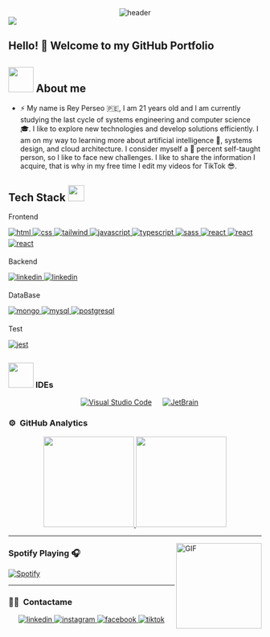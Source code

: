 <div align="center" width="100">
  <img src="https://capsule-render.vercel.app/api?color=0:1408d0,50:0860d0,100:08c4d0&height=250&section=header&text=Full%20Stack%20Developer&fontSize=30&type=waving&fontColor=fefefe&&animation=fadeIn"
  alt="header"/>
</div>
<img src="https://user-images.githubusercontent.com/73097560/115834477-dbab4500-a447-11eb-908a-139a6edaec5c.gif">

## Hello! 👋 Welcome to my GitHub Portfolio

## <picture><img src = "https://github.com/7oSkaaa/7oSkaaa/blob/main/Images/about_me.gif?raw=true" width = 50px></picture> About me
- ⚡ My name is Rey Perseo 🇵🇪, I am 21 years old and I am currently studying the last cycle of systems engineering and computer science 🎓. I like to explore new technologies and develop solutions efficiently. I am on my way to learning more about artificial intelligence 🤖, systems design, and cloud architecture. I consider myself a 💯 percent self-taught person, so I like to face new challenges. I like to share the information I acquire, that is why in my free time I edit my videos for TikTok 😎.

<h2> Tech Stack <img src = "https://media2.giphy.com/media/QssGEmpkyEOhBCb7e1/giphy.gif?cid=ecf05e47a0n3gi1bfqntqmob8g9aid1oyj2wr3ds3mg700bl&rid=giphy.gif" width = 32px> </h2>
<span>Frontend</span>
<!--- stats & Trophy (start) -->
<p>
<a href="#">
<img src=https://img.shields.io/badge/HTML5-E34F26?style=for-the-badge&logo=html5&logoColor=white alt=html style="margin-bottom: 5px;" />
</a>
<a href="#" target="_blank">
<img src=https://img.shields.io/badge/CSS3-1572B6?style=for-the-badge&logo=css3&logoColor=white alt=css style="margin-bottom: 5px;" />
</a>
<a href="#" target="_blank">
<img src=https://img.shields.io/badge/Tailwind_CSS-38B2AC?style=for-the-badge&logo=tailwind-css&logoColor=white alt=tailwind style="margin-bottom: 5px;" />
</a>
<a href="#" target="_blank">
<img src=https://img.shields.io/badge/JavaScript-F7DF1E?style=for-the-badge&logo=javascript&logoColor=black alt=javascript style="margin-bottom: 5px;" />
</a>
<a href="#" target="_blank">
<img src=	https://img.shields.io/badge/TypeScript-007ACC?style=for-the-badge&logo=typescript&logoColor=white alt=typescript style="margin-bottom: 5px;" />
</a>
<a href="#" target="_blank">
<img src=https://img.shields.io/badge/Sass-CC6699?style=for-the-badge&logo=sass&logoColor=white alt=sass style="margin-bottom: 5px;" />
</a>
<a href="#" target="_blank">
<img src=https://img.shields.io/badge/React-20232A?style=for-the-badge&logo=react&logoColor=61DAFB alt=react style="margin-bottom: 5px;" />
</a>
<a href="#" target="_blank">
<img src=https://img.shields.io/badge/Redux-593D88?style=for-the-badge&logo=redux&logoColor=whit alt=react style="margin-bottom: 5px;" />
</a>
<a href="#" target="_blank">
<img src=https://img.shields.io/badge/React_Router-CA4245?style=for-the-badge&logo=react-router&logoColor=white alt=react style="margin-bottom: 5px;" />
</a>
</p>
<span>Backend</span>
<!--- stats & Trophy (start) -->
<p>
<a href="">
<img src=https://img.shields.io/badge/Laravel-FF2D20?style=for-the-badge&logo=laravel&logoColor=white alt=linkedin style="margin-bottom: 5px;" />
</a>

<a href="https://www.linkedin.com/in/rey-perseo-cardenas-sanchez-4a7138221/" target="_blank">
<img src=https://img.shields.io/badge/Express.js-404D59?style=for-the-badge alt=linkedin style="margin-bottom: 5px;" />
</a>
</p>
<span>DataBase</span>
<!--- stats & Trophy (start) -->
<p>
<a href="">
<img src=https://img.shields.io/badge/MongoDB-4EA94B?style=for-the-badge&logo=mongodb&logoColor=white alt=mongo style="margin-bottom: 5px;" />
</a>
<a href="">
<img src=https://img.shields.io/badge/MySQL-00000F?style=for-the-badge&logo=mysql&logoColor=white alt=mysql style="margin-bottom: 5px;" />
</a>
<a href="">
<img src=https://img.shields.io/badge/PostgreSQL-316192?style=for-the-badge&logo=postgresql&logoColor=white alt=postgresql style="margin-bottom: 5px;" />
</a>
</p>
<!--- end (start) -->
<span>Test</span>
<!--- stats & Trophy (start) -->
<p>
<a href="">
<img src=https://img.shields.io/badge/Jest-323330?style=for-the-badge&logo=Jest&logoColor=white alt=jest style="margin-bottom: 5px;" />
</a>

</p>
<!--- end (start) -->

### <picture> <img src = "https://github.com/7oSkaaa/7oSkaaa/blob/main/Images/IDEs.gif?raw=true" width = 50px>  </picture> IDEs
 
<p align="center">
  &emsp;
    <a href="#"><img alt="Visual Studio Code" src="https://img.shields.io/badge/Visual%20Studio%20Code-0078d7.svg?style=plastic&logo=visual-studio-code&logoColor=white"></a>
  &emsp;
    <a href="#"><img alt="JetBrain" src="https://img.shields.io/badge/jetbrains-%23000000.svg?style=plastic&logo=jetbrains&logoColor=white" /></a>
</p>

### ⚙️ &nbsp;GitHub Analytics

<p align="center">
<a href="https://github.com/AVS1508">
  <img height="180em" src="https://github-readme-stats-eight-theta.vercel.app/api?username=AVS1508&show_icons=true&theme=algolia&include_all_commits=true&count_private=true"/>
  <img height="180em" src="https://github-readme-stats-eight-theta.vercel.app/api/top-langs/?username=AVS1508&layout=compact&langs_count=8&theme=algolia"/>
</a>
</p>

---

<img align="right" alt="GIF" height="170px" src="https://media.giphy.com/media/J5B1Y8QZnzXXbLQIBu/giphy.gif" />

### Spotify Playing 🎧
[![Spotify](https://novatorem.visualbean.vercel.app/api/spotify)](https://open.spotify.com/user/1112981871)

---

### 🤝🏻 &nbsp;Contactame

<p align="center">
<a href="https://www.linkedin.com/in/rey-perseo-cardenas-sanchez-4a7138221/" target="_blank">
<img src=https://img.shields.io/badge/LinkedIn-0077B5?style=for-the-badge&logo=linkedin&logoColor=white alt=linkedin style="margin-bottom: 5px;" />
</a>
<a href="https://www.instagram.com/perseocs5/" target="_blank">
<img src=https://img.shields.io/badge/instagram-%ff5851db.svg?color=C13584&style=for-the-badge&logo=instagram&logoColor=white alt=instagram style="margin-bottom: 5px;" />
</a>
<a href="https://www.facebook.com/profile.php?id=61559374066337" target="_blank">
<img src=https://img.shields.io/badge/Facebook-1877F2?style=for-the-badge&logo=facebook&logoColor=white alt=facebook style="margin-bottom: 5px;" />
</a>
<a href="https://www.tiktok.com/@reyperseo" target="_blank">
<img src=https://img.shields.io/badge/TikTok-000000?style=for-the-badge&logo=tiktok&logoColor=white alt=tiktok style="margin-bottom: 5px;" />
</a>
</p>
